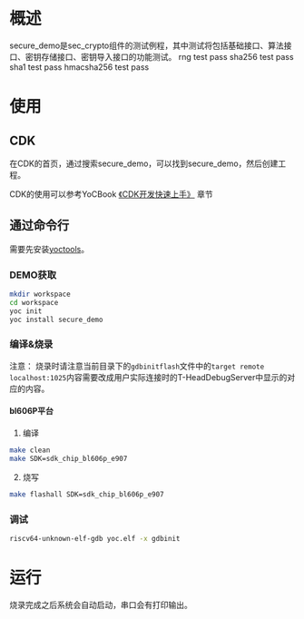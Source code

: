 # 概述
secure_demo是sec_crypto组件的测试例程，其中测试将包括基础接口、算法接口、密钥存储接口、密钥导入接口的功能测试。
rng          test pass
sha256       test pass
sha1         test pass
hmacsha256   test pass

# 使用
## CDK
在CDK的首页，通过搜索secure_demo，可以找到secure_demo，然后创建工程。

CDK的使用可以参考YoCBook [《CDK开发快速上手》](https://yoc.docs.t-head.cn/yocbook/Chapter2-%E5%BF%AB%E9%80%9F%E4%B8%8A%E6%89%8B%E6%8C%87%E5%BC%95/%E4%BD%BF%E7%94%A8CDK%E5%BC%80%E5%8F%91%E5%BF%AB%E9%80%9F%E4%B8%8A%E6%89%8B.html) 章节

## 通过命令行
需要先安装[yoctools](https://yoc.docs.t-head.cn/yocbook/Chapter2-%E5%BF%AB%E9%80%9F%E4%B8%8A%E6%89%8B%E6%8C%87%E5%BC%95/YocTools.html)。

### DEMO获取

```bash
mkdir workspace
cd workspace
yoc init
yoc install secure_demo
```

### 编译&烧录

注意：
    烧录时请注意当前目录下的`gdbinitflash`文件中的`target remote localhost:1025`内容需要改成用户实际连接时的T-HeadDebugServer中显示的对应的内容。

#### bl606P平台

1. 编译

```bash
make clean
make SDK=sdk_chip_bl606p_e907
```

2. 烧写

```bash
make flashall SDK=sdk_chip_bl606p_e907
```

### 调试

```bash
riscv64-unknown-elf-gdb yoc.elf -x gdbinit
```

# 运行
烧录完成之后系统会自动启动，串口会有打印输出。
